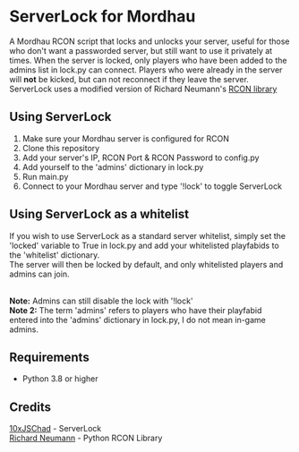 # ServerLock for Mordhau
A Mordhau RCON script that locks and unlocks your server, useful for those who don't want a passworded server, but still want to use it privately at times. 
When the server is locked, only players who have been added to the admins list in lock.py can connect. Players who were already in the server will **not** be kicked, but can not reconnect if they leave the server. <br> ServerLock uses a modified version of Richard Neumann's [RCON library](https://github.com/conqp/rcon)

<h2>Using ServerLock</h2>

1. Make sure your Mordhau server is configured for RCON
2. Clone this repository
3. Add your server's IP, RCON Port & RCON Password to config.py
4. Add yourself to the 'admins' dictionary in lock.py
5. Run main.py
6. Connect to your Mordhau server and type '!lock' to toggle ServerLock

<h2>Using ServerLock as a whitelist</h2>
If you wish to use ServerLock as a standard server whitelist, simply set the 'locked' variable to True in lock.py and add your whitelisted playfabids to the 'whitelist' dictionary. <br>
The server will then be locked by default, and only whitelisted players and admins can join. <br>
<br>

**Note:** Admins can still disable the lock with '!lock' <br>
**Note 2:** The term 'admins' refers to players who have their playfabid entered into the 'admins' dictionary in lock.py, I do not mean in-game admins.

<h2> Requirements</h2>

* Python 3.8 or higher
<h2>Credits</h2>

[10xJSChad](https://github.com/10xJSChad) - ServerLock <br>
[Richard Neumann](https://github.com/conqp) - Python RCON Library
